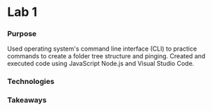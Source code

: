 # Lab 1

### Purpose
Used operating system's command line interface (CLI) to practice commands to create a folder tree structure and pinging. Created and executed code using JavaScript Node.js and Visual Studio Code.

### Technologies

### Takeaways
